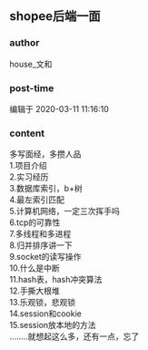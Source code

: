 ## shopee后端一面
### author 
house_文和
### post-time 

编辑于  2020-03-11 11:16:10
### content 
<div class="post-topic-des nc-post-content">
 多写面经，多攒人品
 <br/>
 1.项目介绍
 <br/>
 2.实习经历
 <br/>
 3.数据库索引，b+树
 <br/>
 4.最左索引匹配
 <br/>
 5.计算机网络，一定三次挥手吗
 <br/>
 6.tcp的可靠性
 <br/>
 7.多线程和多进程
 <br/>
 8.归并排序讲一下
 <br/>
 9.socket的读写操作
 <br/>
 10.什么是中断
 <br/>
 11.hash表，hash冲突算法
 <br/>
 12.手撕大根堆
 <br/>
 13.乐观锁，悲观锁
 <br/>
 14.session和cookie
 <br/>
 15.session放本地的方法
 <br/>
 ..……就想起这么多，还有一点，忘了
 <br/>
 <br/>
 <br/>
 <br/>
</div>
